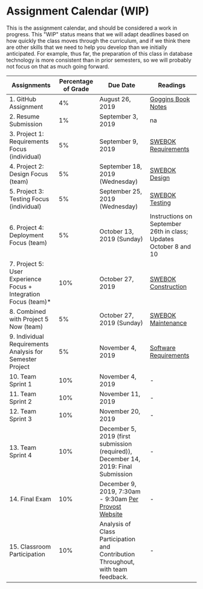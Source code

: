 # Assignment Calendar (WIP)

This is the assignment calendar, and should be considered a work in progress. This "WIP" status means that we will adapt deadlines based on how quickly the class moves through the curriculum, and if we think there are other skills that we need to help you develop than we initially anticipated. For example, thus far, the preparation of this class in database technology is more consistent than in prior semesters, so we will probably not focus on that as much going forward. 


| **Assignments** | **Percentage of Grade** | **Due Date** | **Readings** | 
| --- | --- | -- | --- | 
| 1. GitHub Assignment | 4% | August 26, 2019 | [Goggins Book Notes](../readings/Goggins-Notes-Book-Form.pdf) |
| 2. Resume Submission | 1% | September 3, 2019 | na | 
| 3. Project 1: Requirements Focus (individual) | 5% | September 9, 2019 | [SWEBOK Requirements](../readings/SWEBOK-Requirements.pdf) | 
| 4. Project 2: Design Focus (team) | 5% |  September 18, 2019 (Wednesday) | [SWEBOK Design](../readings/SWEBOK-Design.pdf) | 
| 5. Project 3: Testing Focus (individual) | 5% | September 25, 2019 (Wednesday) |  [SWEBOK Testing](../readings/SWEBOK-Testing.pdf) | 
| 6. Project 4: Deployment Focus (team) | 5% | October 13, 2019 (Sunday) | Instructions on September 26th in class; Updates October 8 and 10 |
| 7. Project 5: User Experience Focus + Integration Focus (team)* | 10% | October 27, 2019 | [SWEBOK Construction](../readings/SWEBOK-Construction.pdf) |
| 8. Combined with Project 5 Now (team) | 5% | October 27, 2019 (Sunday) | [SWEBOK Maintenance](../readings/SWEBOK-Maintenance.pdf) |
| 9. Individual Requirements Analysis for Semester Project | 5% | November 4, 2019 | [Software Requirements](../readings/leffingwell-widrig.pdf) |
| 10. Team Sprint 1 | 10% | November 4, 2019 | - |
| 11. Team Sprint 2 | 10% | November 11, 2019 | - |
| 12. Team Sprint 3 | 10% | November 20, 2019 | - |
| 13. Team Sprint 4 | 10% | December 5, 2019 (first submission (required)), December 14, 2019: Final Submission | - |
| 14. Final Exam | 10% | December 9, 2019, 7:30am - 9:30am [Per Provost Website](https://registrar.missouri.edu/academic-calendar/final-exam-schedule/) | - |
| 15. Classroom Participation | 10% | Analysis of Class Participation and Contribution Throughout, with team feedback. | - |
